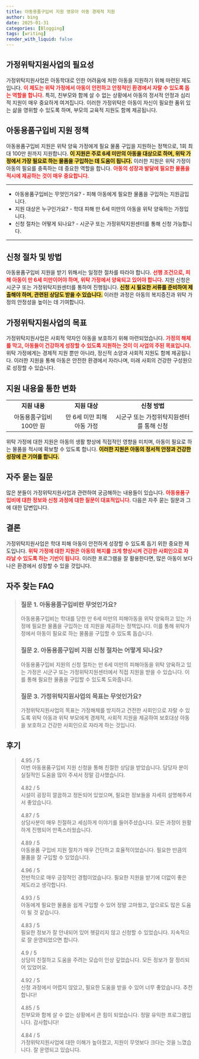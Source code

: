 ```yaml
---
title: 아동용품구입비 지원 영유아 아동 경제적 지원
author: bing
date: 2025-01-31
categories: [Blogging]
tags: [writing]
render_with_liquid: false
---
```



<h2 id='가정위탁지원사업의 필요성'>가정위탁지원사업의 필요성</h2>

<p>가정위탁지원사업은 아동학대로 인한 어려움에 처한 아동을 지원하기 위해 마련된 제도입니다. <b><span style="color: #ee2323;">이 제도는 위탁 가정에서 아동이 안전하고 안정적인 환경에서 자랄 수 있도록 돕는 역할을 합니다.</span></b> 특히, 친부모와 함께 살 수 없는 상황에서 아동의 정서적 안정과 심리적 지원이 매우 중요하게 여겨집니다. 이러한 가정위탁은 아동이 자신이 필요한 품위 있는 삶을 영위할 수 있도록 하며, 부모의 교육적 지원도 함께 제공됩니다.</p>

<h2 id='아동용품구입비 지원 정책'>아동용품구입비 지원 정책</h2>

<p>아동용품구입비 지원은 위탁 양육 가정에게 필요 물품 구입을 지원하는 정책으로, 1회 최대 100만 원까지 지원합니다. <b><span style="background-color: #ffe066;">이 지원은 주로 6세 미만의 아동을 대상으로 하며, 위탁 가정에서 가장 필요로 하는 물품을 구입하는 데 도움이 됩니다.</span></b> 이러한 지원은 위탁 가정이 아동의 필요를 충족하는 데 중요한 역할을 합니다. <b><span style="color: #ee2323;">아동의 성장과 발달에 필요한 물품을 적시에 제공하는 것이 매우 중요합니다.</span></b></p>

<hr />

<ul>
    <li>아동용품구입비는 무엇인가요? - 피해 아동에게 필요한 물품을 구입하는 지원금입니다.</li>
    <li>지원 대상은 누구인가요? - 학대 피해 만 6세 미만의 아동을 위탁 양육하는 가정입니다.</li>
    <li>신청 절차는 어떻게 되나요? - 시군구 또는 가정위탁지원센터를 통해 신청 가능합니다.</li>
</ul>

<hr />

<h2 id='신청 절차 및 방법'>신청 절차 및 방법</h2>

<p>아동용품구입비 지원을 받기 위해서는 일정한 절차를 따라야 합니다. <b><span style="color: #ee2323;">선행 조건으로, 피해 아동이 만 6세 미만이어야 하며, 위탁 가정에서 양육되고 있어야 합니다.</span></b> 지원 신청은 시군구 또는 가정위탁지원센터를 통하여 진행됩니다. <b><span style="background-color: #ffe066;">신청 시 필요한 서류를 준비하여 제출해야 하며, 관련된 상담도 받을 수 있습니다.</span></b> 이러한 과정은 아동의 복지증진과 위탁 가정의 안정성을 높이는 데 기여합니다.</p>

<h2 id='가정위탁지원사업의 목표'>가정위탁지원사업의 목표</h2>

<p>가정위탁지원사업은 사회적 약자인 아동을 보호하기 위해 마련되었습니다. <b><span style="color: #ee2323;">가정의 해체를 막고, 아동들이 건강하게 성장할 수 있도록 지원하는 것이 이 사업의 주된 목표입니다.</span></b> 위탁 가정에게는 경제적 지원 뿐만 아니라, 정신적 소양과 사회적 지원도 함께 제공됩니다. 이러한 지원을 통해 아동은 안전한 환경에서 자라나며, 미래 사회의 건강한 구성원으로 성장할 수 있습니다.</p>

<h2 id='지원 내용을 통한 변화'>지원 내용을 통한 변화</h2>

<table>
    <tr>
        <td style="text-align: center; height: 17px;"><b>지원 내용</b></td>
        <td style="text-align: center; height: 17px;"><b>지원 대상</b></td>
        <td style="text-align: center; height: 17px;"><b>신청 방법</b></td>
    </tr>
    <tr>
        <td style="text-align: center; height: 17px;">아동용품구입비 100만 원</td>
        <td style="text-align: center; height: 17px;">만 6세 미만 피해아동 가정</td>
        <td style="text-align: center; height: 17px;">시군구 또는 가정위탁지원센터를 통해 신청</td>
    </tr>
</table>

<p>위탁 가정에 대한 지원은 아동의 생활 향상에 직접적인 영향을 미치며, 아동이 필요로 하는 물품을 적시에 확보할 수 있도록 합니다. <b><span style="background-color: #ffe066;">이러한 지원은 아동의 정서적 안정과 건강한 성장에 큰 기여를 합니다.</span></b></p>

<h2 id='자주 묻는 질문'>자주 묻는 질문</h2>

<p>많은 분들이 가정위탁지원사업과 관련하여 궁금해하는 내용들이 있습니다. <b><span style="color: #ee2323;">아동용품구입비에 대한 정보와 신청 과정에 대한 질문이 대표적입니다.</span></b> 다음은 자주 묻는 질문과 그에 대한 답변입니다.</p>

<h2 id='결론'>결론</h2>

<p>가정위탁지원사업은 학대 피해 아동이 안전하게 성장할 수 있도록 돕기 위한 중요한 제도입니다. <b><span style="color: #ee2323;">위탁 가정에 대한 지원은 아동의 복지를 크게 향상시켜 건강한 사회인으로 자라날 수 있도록 하는 기반이 됩니다.</span></b> 이러한 프로그램을 잘 활용한다면, 많은 아동이 보다 나은 환경에서 성장할 수 있을 것입니다.</p>


<h2 id='자주_찾는_FAQ'>자주 찾는 FAQ</h2>
<div itemscope="" itemtype="https://schema.org/FAQPage"> 
<blockquote> 
<div itemscope="" itemprop="mainEntity" itemtype="https://schema.org/Question"> 
<h3 itemprop="name">질문 1. 아동용품구입비란 무엇인가요?</h3> 
<div itemscope="" itemprop="acceptedAnswer" itemtype="https://schema.org/Answer"> 
<span itemprop="text"> 
<p>아동용품구입비는 학대를 당한 만 6세 미만의 피해아동을 위탁 양육하고 있는 가정에 필요한 물품을 구입하는 데 지원을 제공하는 정책입니다. 이를 통해 위탁가정에서 아동이 필요로 하는 물품을 구입할 수 있도록 돕습니다.</p> 
</span> 
</div> 
</div> 

<div itemscope="" itemprop="mainEntity" itemtype="https://schema.org/Question"> 
<h3 itemprop="name">질문 2. 아동용품구입비 지원 신청 절차는 어떻게 되나요?</h3> 
<div itemscope="" itemprop="acceptedAnswer" itemtype="https://schema.org/Answer"> 
<span itemprop="text"> 
<p>아동용품구입비 지원의 신청 절차는 만 6세 미만의 피해아동을 위탁 양육하고 있는 가정은 시군구 또는 가정위탁지원센터에서 직접 지원을 받을 수 있습니다. 이를 통해 필요한 물품을 구입할 수 있도록 도와줍니다.</p> 
</span> 
</div> 
</div> 

<div itemscope="" itemprop="mainEntity" itemtype="https://schema.org/Question"> 
<h3 itemprop="name">질문 3. 가정위탁지원사업의 목표는 무엇인가요?</h3> 
<div itemscope="" itemprop="acceptedAnswer" itemtype="https://schema.org/Answer"> 
<span itemprop="text"> 
<p>가정위탁지원사업의 목표는 가정해체를 방지하고 건전한 사회인으로 자랄 수 있도록 위탁 아동과 위탁 부모에게 경제적, 사회적 지원을 제공하여 보호대상 아동을 보호하고 건강한 사회인으로 자라게 하는 것입니다.</p> 
</span> 
</div> 
</div> 

</blockquote> 
</div>
<h2 id='후기'>후기</h2>
<div itemscope itemtype="https://schema.org/Product">
  <blockquote>
  <div itemprop="review" itemscope itemtype="https://schema.org/Review">
      <div itemprop="reviewRating" itemscope itemtype="https://schema.org/Rating"> <span itemprop="ratingValue">4.95</span> / <span itemprop="bestRating">5</span> </div>
      <span itemprop="reviewBody">이번 아동용품구입비 지원 신청을 통해 친절한 상담을 받았습니다. 담당자 분이 실질적인 도움을 많이 주셔서 정말 감사했습니다.</span>
  </div>
  <br>
  <div itemprop="review" itemscope itemtype="https://schema.org/Review">
      <div itemprop="reviewRating" itemscope itemtype="https://schema.org/Rating"> <span itemprop="ratingValue">4.82</span> / <span itemprop="bestRating">5</span> </div>
      <span itemprop="reviewBody">시설이 굉장히 깔끔하고 정돈되어 있었으며, 필요한 정보들을 자세히 설명해주셔서 좋았습니다.</span>
  </div>
  <br>
  <div itemprop="review" itemscope itemtype="https://schema.org/Review">
      <div itemprop="reviewRating" itemscope itemtype="https://schema.org/Rating"> <span itemprop="ratingValue">4.87</span> / <span itemprop="bestRating">5</span> </div>
      <span itemprop="reviewBody">상담사분이 매우 친절하고 세심하게 이야기를 들어주셨습니다. 모든 과정이 원활하게 진행되어 만족스러웠습니다.</span>
  </div>
  <br>
  <div itemprop="review" itemscope itemtype="https://schema.org/Review">
      <div itemprop="reviewRating" itemscope itemtype="https://schema.org/Rating"> <span itemprop="ratingValue">4.89</span> / <span itemprop="bestRating">5</span> </div>
      <span itemprop="reviewBody">아동용품 구입비 지원 절차가 매우 간단하고 효율적이었습니다. 필요한 만큼의 물품을 잘 구입할 수 있었습니다.</span>
  </div>
  <br>
  <div itemprop="review" itemscope itemtype="https://schema.org/Review">
      <div itemprop="reviewRating" itemscope itemtype="https://schema.org/Rating"> <span itemprop="ratingValue">4.96</span> / <span itemprop="bestRating">5</span> </div>
      <span itemprop="reviewBody">전반적으로 매우 긍정적인 경험이었습니다. 필요한 지원을 받기에 더없이 좋은 제도라고 생각합니다.</span>
  </div>
  <br>
  <div itemprop="review" itemscope itemtype="https://schema.org/Review">
      <div itemprop="reviewRating" itemscope itemtype="https://schema.org/Rating"> <span itemprop="ratingValue">4.93</span> / <span itemprop="bestRating">5</span> </div>
      <span itemprop="reviewBody">아동에게 필요한 물품을 쉽게 구입할 수 있어 정말 고마웠고, 앞으로도 많은 도움이 될 것 같습니다.</span>
  </div>
  <br>
  <div itemprop="review" itemscope itemtype="https://schema.org/Review">
      <div itemprop="reviewRating" itemscope itemtype="https://schema.org/Rating"> <span itemprop="ratingValue">4.83</span> / <span itemprop="bestRating">5</span> </div>
      <span itemprop="reviewBody">필요한 정보가 잘 안내되어 있어 헷갈리지 않고 신청할 수 있었습니다. 지속적으로 잘 운영되었으면 합니다.</span>
  </div>
  <br>
  <div itemprop="review" itemscope itemtype="https://schema.org/Review">
      <div itemprop="reviewRating" itemscope itemtype="https://schema.org/Rating"> <span itemprop="ratingValue">4.9</span> / <span itemprop="bestRating">5</span> </div>
      <span itemprop="reviewBody">상담이 친절하고 도움을 주려는 모습이 인상 깊었습니다. 모든 정보가 잘 정리되어 있었어요.</span>
  </div>
  <br>
  <div itemprop="review" itemscope itemtype="https://schema.org/Review">
      <div itemprop="reviewRating" itemscope itemtype="https://schema.org/Rating"> <span itemprop="ratingValue">4.92</span> / <span itemprop="bestRating">5</span> </div>
      <span itemprop="reviewBody">신청 과정에서 어렵지 않았고, 필요한 도움을 받을 수 있어 너무 좋았습니다. 추천합니다!</span>
  </div>
  <br>
  <div itemprop="review" itemscope itemtype="https://schema.org/Review">
      <div itemprop="reviewRating" itemscope itemtype="https://schema.org/Rating"> <span itemprop="ratingValue">4.85</span> / <span itemprop="bestRating">5</span> </div>
      <span itemprop="reviewBody">친부모와 함께 살 수 없는 상황에서 큰 힘이 되었습니다. 정말 유익한 프로그램입니다. 감사합니다!</span>
  </div>
  <br>
  <div itemprop="review" itemscope itemtype="https://schema.org/Review">
      <div itemprop="reviewRating" itemscope itemtype="https://schema.org/Rating"> <span itemprop="ratingValue">4.84</span> / <span itemprop="bestRating">5</span> </div>
      <span itemprop="reviewBody">가정위탁지원사업에 대한 이해가 높아졌고, 지원이 무엇보다 크다는 것을 느꼈습니다. 잘 운영되고 있습니다.</span>
  </div>
  </blockquote>
</div>
